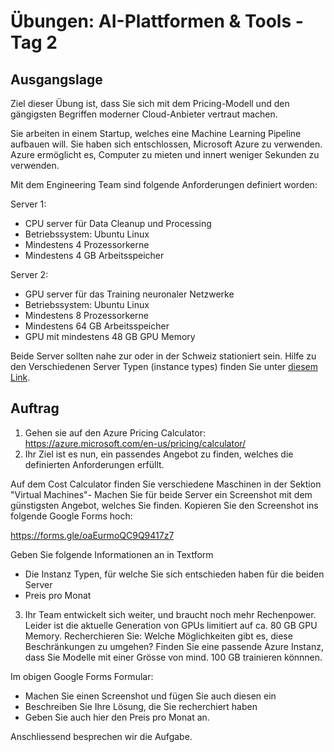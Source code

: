 # Übungen: AI-Plattformen & Tools - Tag 2
## Ausgangslage

Ziel dieser Übung ist, dass Sie sich mit dem Pricing-Modell und den gängigsten Begriffen moderner Cloud-Anbieter vertraut machen. 

Sie arbeiten in einem Startup, welches eine Machine Learning Pipeline aufbauen will. Sie haben sich entschlossen, Microsoft Azure zu verwenden. Azure ermöglicht es, Computer zu mieten und innert weniger Sekunden zu verwenden.

Mit dem Engineering Team sind folgende Anforderungen definiert worden:

Server 1: 
- CPU server für Data Cleanup und Processing
- Betriebssystem: Ubuntu Linux
- Mindestens 4 Prozessorkerne
- Mindestens 4 GB Arbeitsspeicher

Server 2:
- GPU server für das Training neuronaler Netzwerke
- Betriebssystem: Ubuntu Linux
- Mindestens 8 Prozessorkerne
- Mindestens 64 GB Arbeitsspeicher
- GPU mit mindestens 48 GB GPU Memory

Beide Server sollten nahe zur oder in der Schweiz stationiert sein. Hilfe zu den Verschiedenen Server Typen (instance types) finden Sie unter [diesem Link](https://learn.microsoft.com/de-de/azure/virtual-machines/sizes/overview?tabs=breakdownseries%2Cgeneralsizelist%2Ccomputesizelist%2Cmemorysizelist%2Cstoragesizelist%2Cgpusizelist%2Cfpgasizelist%2Chpcsizelist).

## Auftrag

1. Gehen sie auf den Azure Pricing Calculator: https://azure.microsoft.com/en-us/pricing/calculator/
2. Ihr Ziel ist es nun, ein passendes Angebot zu finden, welches die definierten Anforderungen erfüllt.

Auf dem Cost Calculator finden Sie verschiedene Maschinen in der Sektion "Virtual Machines"-
Machen Sie für beide Server ein Screenshot mit dem günstigsten Angebot, welches Sie finden. Kopieren Sie den Screenshot ins folgende Google Forms hoch:

https://forms.gle/oaEurmoQC9Q9417z7

Geben Sie folgende Informationen an in Textform

- Die Instanz Typen, für welche Sie sich entschieden haben für die beiden Server
- Preis pro Monat

3. Ihr Team entwickelt sich weiter, und braucht noch mehr Rechenpower. Leider ist die aktuelle Generation von GPUs limitiert auf ca. 80 GB GPU Memory. Recherchieren Sie: Welche Möglichkeiten gibt es, diese Beschränkungen zu umgehen? Finden Sie eine passende Azure Instanz, dass Sie Modelle mit einer Grösse von mind. 100 GB trainieren könnnen.

Im obigen Google Forms Formular:

- Machen Sie einen Screenshot und fügen Sie auch diesen ein
- Beschreiben Sie Ihre Lösung, die Sie recherchiert haben
- Geben Sie auch hier den Preis pro Monat an.

Anschliessend besprechen wir die Aufgabe.


